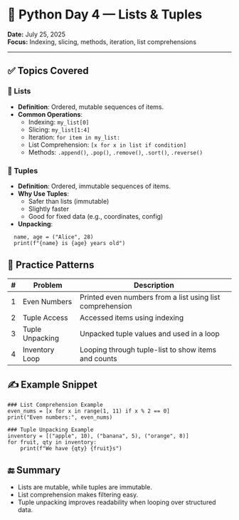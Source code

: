 # 🐍 Python Day 4 — Lists & Tuples

**Date:** July 25, 2025  
**Focus:** Indexing, slicing, methods, iteration, list comprehensions

---

## ✅ Topics Covered

### 🔹 Lists
- **Definition**: Ordered, mutable sequences of items.
- **Common Operations**:
  - Indexing: `my_list[0]`
  - Slicing: `my_list[1:4]`
  - Iteration: `for item in my_list:`
  - List Comprehension: `[x for x in list if condition]`
  - Methods: `.append()`, `.pop()`, `.remove()`, `.sort()`, `.reverse()`

### 🔹 Tuples
- **Definition**: Ordered, immutable sequences of items.
- **Why Use Tuples**:
  - Safer than lists (immutable)
  - Slightly faster
  - Good for fixed data (e.g., coordinates, config)
- **Unpacking**:
```
  name, age = ("Alice", 28)
  print(f"{name} is {age} years old")
```
## 🧠 Practice Patterns
|  # | Problem         | Description                                               |
| -- | --------------- | --------------------------------------------------------- |
|  1 | Even Numbers    | Printed even numbers from a list using list comprehension |
|  2 | Tuple Access    | Accessed items using indexing                             |
|  3 | Tuple Unpacking | Unpacked tuple values and used in a loop                  |
|  4 | Inventory Loop  | Looping through tuple-list to show items and counts       |

## ✍️ Example Snippet
```
### List Comprehension Example
even_nums = [x for x in range(1, 11) if x % 2 == 0]
print("Even numbers:", even_nums)

### Tuple Unpacking Example
inventory = [("apple", 10), ("banana", 5), ("orange", 8)]
for fruit, qty in inventory:
    print(f"We have {qty} {fruit}s")
```
## 🔚 Summary
- Lists are mutable, while tuples are immutable.
- List comprehension makes filtering easy.
- Tuple unpacking improves readability when looping over structured data.
